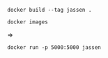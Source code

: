 ```
docker build --tag jassen .
```

```
docker images
```
=>

```
docker run -p 5000:5000 jassen
```